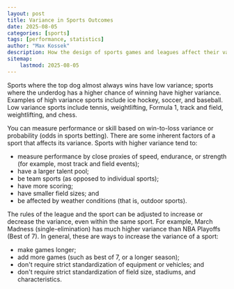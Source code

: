 ```yaml
---
layout: post
title: Variance in Sports Outcomes
date: 2025-08-05
categories: [sports]
tags: [performance, statistics]
author: "Max Kossek"
description: How the design of sports games and leagues affect their variance and spread for betting.
sitemap:
    lastmod: 2025-08-05
---
```


Sports where the top dog almost always wins have low variance; sports where the underdog has a higher chance of winning have higher variance. Examples of high variance sports include ice hockey, soccer, and baseball. Low variance sports include tennis, weightlifting, Formula 1, track and field, weightlifting, and chess.

You can measure performance or skill based on win-to-loss variance or probability (odds in sports betting). There are some inherent factors of a sport that affects its variance. Sports with higher variance tend to:

- measure performance by close proxies of speed, endurance, or strength (for example, most track and field events);
- have a larger talent pool;
- be team sports (as opposed to individual sports);
- have more scoring;
- have smaller field sizes; and
- be affected by weather conditions (that is, outdoor sports).

The rules of the league and the sport can be adjusted to increase or decrease the variance, even within the same sport. For example, March Madness (single-elimination) has much higher variance than NBA Playoffs (Best of 7). In general, these are ways to increase the variance of a sport:

- make games longer;
- add more games (such as best of 7, or a longer season);
- don't require strict standardization of equipment or vehicles; and
- don't require strict standardization of field size, stadiums, and characteristics.
